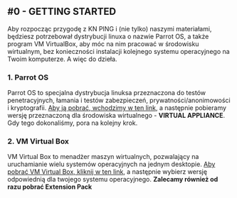 ## \#0 - GETTING STARTED
Aby rozpocząc przygodę z KN PING i (nie tylko) naszymi materiałami, będziesz potrzebował dystrybucji linuxa o nazwie Parrot OS, a także program VM VirtualBox, aby móc na nim pracować w środowisku wirtualnym, bez konieczności instalacji kolejnego systemu operacyjnego na Twoim komputerze. A więc do dzieła.

### 1. Parrot OS
Parrot OS to specjalna dystrybucja linuksa przeznaczona do testów penetracyjnych, łamania i testów zabezpieczeń, prywatności/anonimowości i kryptografii. [Aby ją pobrać, wchodzimy w ten link](https://parrotlinux.org/download-security.php), a następnie pobieramy wersję przeznaczoną dla środowiska wirtualnego - **VIRTUAL APPLIANCE**. Gdy tego dokonaliśmy, pora na kolejny krok.

### 2. VM Virtual Box
VM Virtual Box to menadżer maszyn wirtualnych, pozwalający na uruchamianie wielu systemów operacyjnych na jednym desktopie. [Aby pobrać VM Virtual Box, kliknij w ten link](https://www.virtualbox.org/wiki/Downloads), a następnie wybierz wersję odpowiednią dla twojego systemu operacyjnego. **Zalecamy również od razu pobrać Extension Pack**
